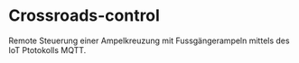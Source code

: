 # Crossroads-control
Remote Steuerung einer Ampelkreuzung mit Fussgängerampeln mittels des IoT Ptotokolls MQTT.
